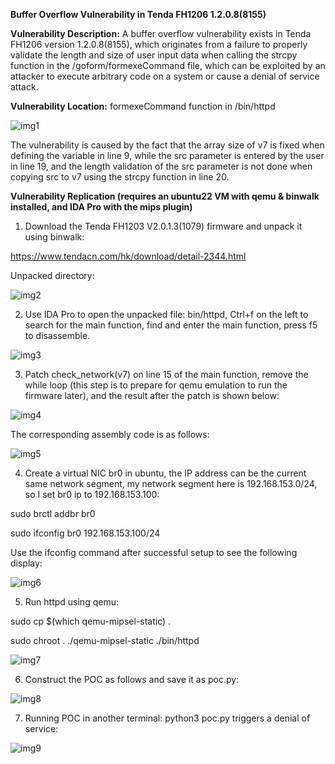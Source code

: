 **Buffer Overflow Vulnerability in Tenda FH1206 1.2.0.8(8155)**

**Vulnerability Description:** A buffer overflow vulnerability exists in Tenda FH1206 version 1.2.0.8(8155), which originates from a failure to properly validate the length and size of user input data when calling the strcpy function in the /goform/formexeCommand file, which can be exploited by an attacker to execute arbitrary code on a system or cause a denial of service attack.

 

**Vulnerability Location:** formexeCommand function in /bin/httpd

![img1](./img/img1.png)

The vulnerability is caused by the fact that the array size of v7 is fixed when defining the variable in line 9, while the src parameter is entered by the user in line 19, and the length validation of the src parameter is not done when copying src to v7 using the strcpy function in line 20.

 

**Vulnerability Replication (requires an ubuntu22 VM with qemu & binwalk installed, and IDA Pro with the mips plugin)**

1. Download the Tenda FH1203 V2.0.1.3(1079) firmware and unpack it using binwalk:

https://www.tendacn.com/hk/download/detail-2344.html

Unpacked directory:

![img2](img\img2.png)

2. Use IDA Pro to open the unpacked file: bin/httpd, Ctrl+f on the left to search for the main function, find and enter the main function, press f5 to disassemble.

![img3](img\img3.png)

3. Patch check_network(v7) on line 15 of the main function, remove the while loop (this step is to prepare for qemu emulation to run the firmware later), and the result after the patch is shown below:

![img4](img\img4.png)

The corresponding assembly code is as follows:

![img5](img\img5.png)

4. Create a virtual NIC br0 in ubuntu, the IP address can be the current same network segment, my network segment here is 192.168.153.0/24, so I set br0 ip to 192.168.153.100:

sudo brctl addbr br0

sudo ifconfig br0 192.168.153.100/24

Use the ifconfig command after successful setup to see the following display:

![img6](img\img6.png)

5. Run httpd using qemu:

sudo cp $(which qemu-mipsel-static) .

sudo chroot . ./qemu-mipsel-static ./bin/httpd

![img7](img\img7.png)

6. Construct the POC as follows and save it as poc.py:

![img8](img\img8.png)

7. Running POC in another terminal: python3 poc.py triggers a denial of service:

![img9](img\img9.png)
